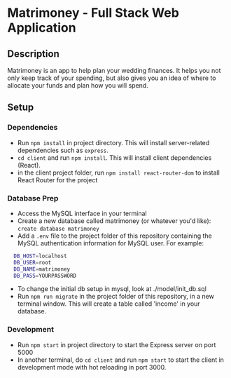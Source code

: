 # Matrimoney - Full Stack Web Application

## Description

Matrimoney is an app to help plan your wedding finances. It helps you not only keep track of your spending, but also gives you an idea of where to allocate your funds and plan how you will spend.

## Setup

### Dependencies

- Run `npm install` in project directory. This will install server-related dependencies such as `express`.
- `cd client` and run `npm install`. This will install client dependencies (React).
- in the client project folder, run `npm install react-router-dom` to install React Router for the project

### Database Prep

- Access the MySQL interface in your terminal
- Create a new database called matrimoney (or whatever you'd like): `create database matrimoney`
- Add a `.env` file to the project folder of this repository containing the MySQL authentication information for MySQL user. For example:

```bash
  DB_HOST=localhost
  DB_USER=root
  DB_NAME=matrimoney
  DB_PASS=YOURPASSWORD
```
- To change the initial db setup in mysql, look at ./model/init_db.sql
- Run `npm run migrate` in the project folder of this repository, in a new terminal window. This will create a table called 'income' in your database.

### Development

- Run `npm start` in project directory to start the Express server on port 5000
- In another terminal, do `cd client` and run `npm start` to start the client in development mode with hot reloading in port 3000.

